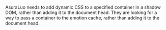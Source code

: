 AsuraLuo needs to add dynamic CSS to a specified container in a shadow DOM, rather than adding it to the document head. They are looking for a way to pass a container to the emotion cache, rather than adding it to the document head.
